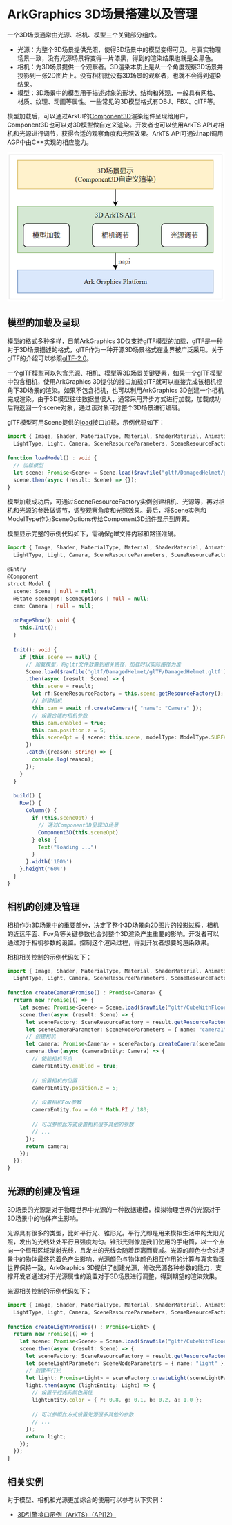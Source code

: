 # ArkGraphics 3D场景搭建以及管理

一个3D场景通常由光源、相机、模型三个关键部分组成。
- 光源：为整个3D场景提供光照，使得3D场景中的模型变得可见。与真实物理场景一致，没有光源场景将变得一片漆黑，得到的渲染结果也就是全黑色。
- 相机：为3D场景提供一个观察者。3D渲染本质上是从一个角度观察3D场景并投影到一张2D图片上。没有相机就没有3D场景的观察者，也就不会得到渲染结果。
- 模型：3D场景中的模型用于描述对象的形状、结构和外观，一般具有网格、材质、纹理、动画等属性。一些常见的3D模型格式有OBJ、FBX、glTF等。

模型加载后，可以通过ArkUI的[Component3D](../reference/apis-arkui/arkui-ts/ts-basic-components-component3d.md)渲染组件呈现给用户，Component3D也可以对3D模型做自定义渲染。开发者也可以使用ArkTS API对相机和光源进行调节，获得合适的观察角度和光照效果。ArkTS API可通过napi调用AGP中由C++实现的相应能力。

![3D场景显示流程](./figures/scene.PNG)

## 模型的加载及呈现
模型的格式多种多样，目前ArkGraphics 3D仅支持glTF模型的加载，glTF是一种对于3D场景描述的格式，glTF作为一种开源3D场景格式在业界被广泛采用。关于glTF的介绍可以参照[glTF-2.0](https://registry.khronos.org/glTF/specs/2.0/glTF-2.0.html)。

一个glTF模型可以包含光源、相机、模型等3D场景关键要素，如果一个glTF模型中包含相机，使用ArkGraphics 3D提供的接口加载glTF就可以直接完成该相机视角下3D场景的渲染。如果不包含相机，也可以利用ArkGraphics 3D创建一个相机完成渲染。由于3D模型往往数据量很大，通常采用异步方式进行加载，加载成功后将返回一个scene对象，通过该对象可对整个3D场景进行编辑。

glTF模型可用Scene提供的[load](../reference/apis-arkgraphics3d/js-apis-inner-scene.md#load)接口加载，示例代码如下：
```ts
import { Image, Shader, MaterialType, Material, ShaderMaterial, Animation, Environment, Container, SceneNodeParameters,
  LightType, Light, Camera, SceneResourceParameters, SceneResourceFactory, Scene, Node } from '@kit.ArkGraphics3D';

function loadModel() : void {
  // 加载模型
  let scene: Promise<Scene> = Scene.load($rawfile("gltf/DamagedHelmet/glTF/DamagedHelmet.gltf"));
  scene.then(async (result: Scene) => {});
}
```

模型加载成功后，可通过SceneResourceFactory实例创建相机、光源等，再对相机和光源的参数做调节，调整观察角度和光照效果。最后，将Scene实例和ModelType作为SceneOptions传给Component3D组件显示到屏幕。

模型显示完整的示例代码如下，需确保gltf文件内容和路径准确。

```ts
import { Image, Shader, MaterialType, Material, ShaderMaterial, Animation, Environment, Container, SceneNodeParameters,
  LightType, Light, Camera, SceneResourceParameters, SceneResourceFactory, Scene, Node } from '@kit.ArkGraphics3D';

@Entry
@Component
struct Model {
  scene: Scene | null = null;
  @State sceneOpt: SceneOptions | null = null;
  cam: Camera | null = null;

  onPageShow(): void {
    this.Init();
  }

  Init(): void {
    if (this.scene == null) {
      // 加载模型，将gltf文件放置到相关路径，加载时以实际路径为准
      Scene.load($rawfile('gltf/DamagedHelmet/glTF/DamagedHelmet.gltf'))
      .then(async (result: Scene) => {
        this.scene = result;
        let rf:SceneResourceFactory = this.scene.getResourceFactory();
        // 创建相机
        this.cam = await rf.createCamera({ "name": "Camera" });
        // 设置合适的相机参数
        this.cam.enabled = true;
        this.cam.position.z = 5;
        this.sceneOpt = { scene: this.scene, modelType: ModelType.SURFACE } as SceneOptions;
      })
      .catch((reason: string) => {
        console.log(reason);
      });
    }
  }

  build() {
    Row() {
      Column() {
        if (this.sceneOpt) {
          // 通过Component3D呈现3D场景
          Component3D(this.sceneOpt)
        } else {
          Text("loading ...")
        }
      }.width('100%')
    }.height('60%')
  }
}
```

## 相机的创建及管理

相机作为3D场景中的重要部分，决定了整个3D场景向2D图片的投影过程，相机的近远平面、Fov角等关键参数也会对整个3D渲染产生重要的影响。开发者可以通过对于相机参数的设置。控制这个渲染过程，得到开发者想要的渲染效果。

相机相关控制的示例代码如下：
```ts
import { Image, Shader, MaterialType, Material, ShaderMaterial, Animation, Environment, Container, SceneNodeParameters,
  LightType, Light, Camera, SceneResourceParameters, SceneResourceFactory, Scene, Node } from '@kit.ArkGraphics3D';

function createCameraPromise() : Promise<Camera> {
  return new Promise(() => {
    let scene: Promise<Scene> = Scene.load($rawfile("gltf/CubeWithFloor/glTF/AnimatedCube.gltf"));
    scene.then(async (result: Scene) => {
      let sceneFactory: SceneResourceFactory = result.getResourceFactory();
      let sceneCameraParameter: SceneNodeParameters = { name: "camera1" };
      // 创建相机
      let camera: Promise<Camera> = sceneFactory.createCamera(sceneCameraParameter);
      camera.then(async (cameraEntity: Camera) => {
        // 使能相机节点
        cameraEntity.enabled = true;

        // 设置相机的位置
        cameraEntity.position.z = 5;

        // 设置相机Fov参数
        cameraEntity.fov = 60 * Math.PI / 180;

        // 可以参照此方式设置相机很多其他的参数
        // ...
      });
      return camera;
    });
  });
}
```


## 光源的创建及管理

3D场景的光源是对于物理世界中光源的一种数据建模，模拟物理世界的光源对于3D场景中的物体产生影响。

光源具有很多的类型，比如平行光、锥形光。平行光即是用来模拟生活中的太阳光照，发出的光线处处平行且强度均匀。锥形光则像是我们使用的手电筒，以一个点向一个扇形区域发射光线，且发出的光线会随着距离而衰减。光源的颜色也会对场景中的物体最终的着色产生影响，光源颜色与物体颜色相互作用的计算与真实物理世界保持一致。ArkGraphics 3D提供了创建光源，修改光源各种参数的能力，支撑开发者通过对于光源属性的设置对于3D场景进行调整，得到期望的渲染效果。

光源相关控制的示例代码如下：
```ts
import { Image, Shader, MaterialType, Material, ShaderMaterial, Animation, Environment, Container, SceneNodeParameters,
  LightType, Light, Camera, SceneResourceParameters, SceneResourceFactory, Scene, Node } from '@kit.ArkGraphics3D';

function createLightPromise() : Promise<Light> {
  return new Promise(() => {
    let scene: Promise<Scene> = Scene.load($rawfile("gltf/CubeWithFloor/glTF/AnimatedCube.gltf"));
    scene.then(async (result: Scene) => {
      let sceneFactory: SceneResourceFactory = result.getResourceFactory();
      let sceneLightParameter: SceneNodeParameters = { name: "light" };
      // 创建平行光
      let light: Promise<Light> = sceneFactory.createLight(sceneLightParameter, LightType.DIRECTIONAL);
      light.then(async (lightEntity: Light) => {
        // 设置平行光的颜色属性
        lightEntity.color = { r: 0.8, g: 0.1, b: 0.2, a: 1.0 };

        // 可以参照此方式设置光源很多其他的参数
        // ...
      });
      return light;
    });
  });
}
```

## 相关实例

对于模型、相机和光源更加综合的使用可以参考以下实例：
- [3D引擎接口示例（ArkTS）（API12）](https://gitee.com/openharmony/applications_app_samples/tree/master/code/BasicFeature/Graphics/Graphics3d) 

